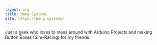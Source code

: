 ```yaml
---
layout: org
title: Bang Systems
site: https://bang.systems/
---
```

Just a geek who loves to mess around with Arduino Projects and making Button Boxes (Sim-Racing) for my friends.
